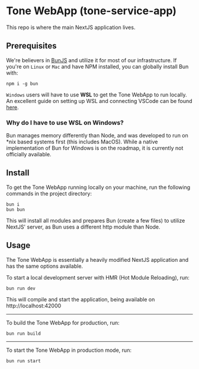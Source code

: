 # Tone WebApp (tone-service-app)
This repo is where the main NextJS application lives.

## Prerequisites
We're believers in [BunJS](https://github.com/oven-sh/bun) and utilize it for most of our infrastructure. If you're on `Linux` or `Mac` and have NPM installed, you can globally install Bun with:

    npm i -g bun
 `Windows` users will have to use **WSL** to get the Tone WebApp to run locally. An excellent guide on setting up WSL and connecting VSCode can be found [here](https://learn.microsoft.com/en-us/windows/wsl/tutorials/wsl-vscode).

### Why do I have to use WSL on Windows?
Bun manages memory differently than Node, and was developed to run on *nix based systems first (this includes MacOS). While a native implementation of Bun for Windows is on the roadmap, it is currently not officially available.

## Install
To get the Tone WebApp running locally on your machine, run the following commands in the project directory:

    bun i
    bun bun

This will install all modules and prepares Bun (create a few files) to utilize NextJS' server, as Bun uses a different http module than Node.

## Usage
The Tone WebApp is essentially a heavily modified NextJS application and has the same options available.

To start a local development server with HMR (Hot Module Reloading), run:

    bun run dev

This will compile and start the application, being available on http://localhost:42000

---

To build the Tone WebApp for production, run:

    bun run build
    
---

To start the Tone WebApp in production mode, run:

    bun run start
